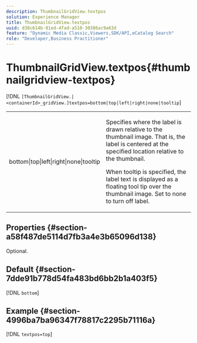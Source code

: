 ```yaml
---
description: ThumbnailGridView.textpos
solution: Experience Manager
title: ThumbnailGridView.textpos
uuid: d38c614b-01ed-4fad-a510-30386ac9a63d
feature: "Dynamic Media Classic,Viewers,SDK/API,eCatalog Search"
role: "Developer,Business Practitioner"
---
```


# ThumbnailGridView.textpos{#thumbnailgridview-textpos}

 [!DNL `[ThumbnailGridView.|<containerId>_gridView.]textpos=bottom|top|left|right|none|tooltip`]

<table id="table_1BEBE260769B4A0C9E9F5016D2FA68A0"> 
 <tbody> 
  <tr> 
   <td> <p> <span class="codeph"> bottom|top|left|right|none|tooltip</span> </p> </td> 
   <td> <p> Specifies where the label is drawn relative to the thumbnail image. That is, the label is centered at the specified location relative to the thumbnail. </p> <p>When <span class="codeph"> tooltip</span> is specified, the label text is displayed as a floating tool tip over the thumbnail image. Set to <span class="codeph"> none</span> to turn off label. </p> </td> 
  </tr> 
 </tbody> 
</table>

## Properties {#section-a58f487de5114d7fb3a4e3b65096d138}

Optional.

## Default {#section-7dde91b778d54fa483bd6bb2b1a403f5}

[!DNL `bottom`]

## Example {#section-4996ba7ba96347f78817c2295b71116a}

[!DNL `textpos=top`] 
